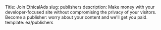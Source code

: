 Title: Join EthicalAds
slug: publishers
description: Make money with your developer-focused site without compromising the privacy of your visitors. Become a publisher: worry about your content and we'll get you paid.
template: ea/publishers

